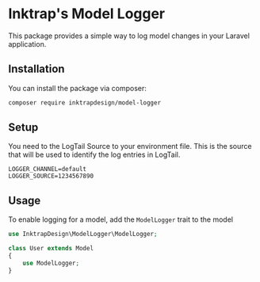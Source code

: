 # Inktrap's Model Logger
This package provides a simple way to log model changes in your Laravel application.

## Installation
You can install the package via composer:

```bash
composer require inktrapdesign/model-logger
```

## Setup
You need to the LogTail Source to your environment file. This is the source that will be used to identify the log entries in LogTail.

```shell
LOGGER_CHANNEL=default
LOGGER_SOURCE=1234567890
```


## Usage
To enable logging for a model, add the ```ModelLogger``` trait to the model

```php
use InktrapDesign\ModelLogger\ModelLogger;

class User extends Model
{
    use ModelLogger;
}
```
